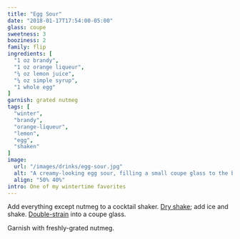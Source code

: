 ```yaml
---
title: "Egg Sour"
date: "2018-01-17T17:54:00-05:00"
glass: coupe
sweetness: 3
booziness: 2
family: flip
ingredients: [
  "1 oz brandy",
  "1 oz orange liqueur",
  "¼ oz lemon juice",
  "¼ oz simple syrup",
  "1 whole egg"
]
garnish: grated nutmeg
tags: [
  "winter",
  "brandy",
  "orange-liqueur",
  "lemon",
  "egg",
  "shaken"
]
image:
  url: "/images/drinks/egg-sour.jpg"
  alt: "A creamy-looking egg sour, filling a small coupe glass to the brim"
  align: "50% 40%"
intro: One of my wintertime favorites
---
```

Add everything except nutmeg to a cocktail shaker. [Dry shake](/techniques/shaking/#dry-shaking); add ice and shake. [Double-strain](/techniques/straining/#double-straining) into a coupe glass.

Garnish with freshly-grated nutmeg.
